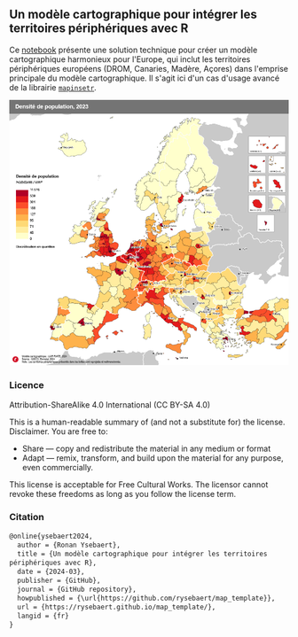 ## Un modèle cartographique pour intégrer les territoires périphériques avec R

Ce [notebook](https://rysebaert.github.io/map_template/) présente une solution technique pour créer un modèle cartographique harmonieux pour l'Europe, qui inclut les territoires périphériques européens (DROM, Canaries, Madère, Açores) dans l'emprise principale du modèle cartographique. Il s'agit ici d'un cas d'usage avancé de la librairie [`mapinsetr`](https://github.com/riatelab/mapinsetr).

![](img/fig_template.png)

### Licence
Attribution-ShareAlike 4.0 International (CC BY-SA 4.0)

This is a human-readable summary of (and not a substitute for) the license. Disclaimer.
You are free to:
* Share — copy and redistribute the material in any medium or format
* Adapt — remix, transform, and build upon the material for any purpose, even commercially.

This license is acceptable for Free Cultural Works. The licensor cannot revoke these freedoms as long as you follow the license term.

### Citation

```
@online{ysebaert2024,
  author = {Ronan Ysebaert},
  title = {Un modèle cartographique pour intégrer les territoires périphériques avec R},
  date = {2024-03},
  publisher = {GitHub},
  journal = {GitHub repository},
  howpublished = {\url{https://github.com/rysebaert/map_template}},
  url = {https://rysebaert.github.io/map_template/},
  langid = {fr}
}
```